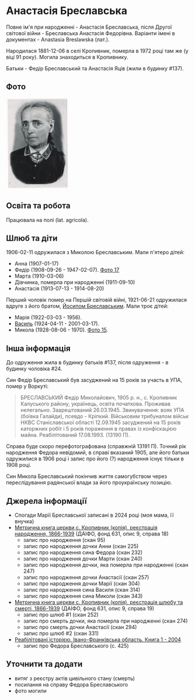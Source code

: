 # Анастасія Бреславська #

Повне ім'я при народженні - Анастасія Бреславська, після Другої світової війни - Бреславська Анастасія Федорівна. Варіанти імені в документах - Anastasia Breslawska (лат.).

Народилася 1881-12-06 в селі Кропивник, померла в 1972 році там же (у віці 91 року). Могила знаходиться в Кропивнику.

Батьки - Федір Бреславський та Анастасія Яців (жили в будинку #137).

## Фото ##

[<img src="../photos/photo_013_75.jpg" height=250 />](../photos/photo_013.md)

## Освіта та робота ##

Працювала на полі (lat. agricola).

## Шлюб та діти ##

1906-02-11 одружилася з Миколою Бреславським. Мали п'ятеро дітей:

- Анна (1907-01-17)
- Федір (1908-09-26 - 1947-02-07). [Фото 17](../photos/photo_017.md)
- Марта (1910-03-06)
- Дівчинка, померла при народженні (1911-09-10)
- Анастасія (1913-07-13 - 1914-08-20)

Перший чоловік помер на Першій світовій війні, 1921-06-21 одружилася вдруге з його братом, [Йосипом Бреславським](Йосип%20Бреславський.md). Мали троє дітей:

- Марія (1922-03-03 - 1956).
- [Василь](Василь%20Бреславський.md) (1924-04-11 - 2001-03-17).
- Микола (1928-08-06 - 1970). [Фото 15](../photos/photo_015.md).

## Інша інформація ##

До одруження жила в будинку батьків #137, після одруження - в будинку чоловіка #24.

Син Федір Бреславський був засуджений на 15 років за участь в УПА, помер у Воркуті:

> БРЕСЛАВСЬКИЙ Федір Миколайович, 1905 р. н., с. Кропивник Калуського району, українець, освіта початкова. Проживав нелегально. Заарештований 26.03.1945. Звинувачення: вояк УПА (боївка Галайди), псевдо - Кріпкий. Військовим трибуналом військ НКВС Станіславської області 12.09.1945 засуджений на 15 років каторжних робіт і 5 років пораження в правах із конфіскацією майна. Реабілітований 17.08.1993. (13190 П).

Справа буде скоро перефотографована (справжній 13191 П). Точний рік народження Федора невідомий, в справі вказаний 1905, але його батьки одружилися в 1906 році і запис про його (?) народження існує тільки в 1908 році.

Син Микола Бреславський покінчив життя самогубством через переслідування радянської влади за його проукраїнську позицію.

## Джерела інформації ##

- Спогади Марії Бреславської записані в 2024 році (моя мама, її внучка)
- [Метрична книга церкви c. Кропивник (копія), реєстрація народження, 1866-1939](https://drive.google.com/drive/folders/18U3PZbOdTgMM1U5Iw7UTo_8A_ZYruVRu) (ДАІФО, фонд 631, опис 9, справа 18)
  - запис про народження (скан 95)
  - запис про народження дочки Анни (скан 225)
  - запис про народження сина Федора (скан 232)
  - запис про народження дочки Марти (скан 240)
  - запис про народження дочки, яка померла при народженні (скан 247)
  - запис про народження дочки Анастасії (скан 257)
  - запис про народження дочки Марії (скан 304)
  - запис про народження сина Василя (скан 314)
  - запис про народження сина Миколи (скан 343)
- [Метрична книга церкви c. Кропивник (копія), реєстрація шлюбу та смерті, 1866-1939](https://drive.google.com/drive/folders/1ZtwtLB6Q08sQZLRjRFx5xmgFab1oSc5z) (ДАІФО, фонд 631, опис 9, справа 19)
  - запис про шлюб #1 (скан 252)
  - запис про смерть дочки, яка померла при народженні (скан 274)
  - запис про смерть дочки Анастасії (скан 294)
  - запис про шлюб #2 (скан 331)
- [Реабілітовані історією. Івано-Франківська область. Книга 1 - 2004](https://www.reabit.org.ua/files/store/Ivano-Frankivsk_1.pdf)
  - запис про Федора Бреславського (с. 425)

## Уточнити та додати ##

- витяг з реєстру актів цивільного стану (смерть)
- посилання на справу Федора Бреславського
- фото могили
